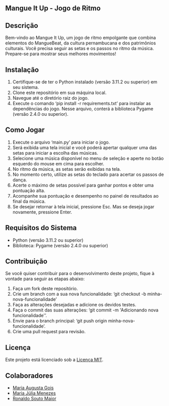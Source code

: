 ## Mangue It Up - Jogo de Ritmo


## Descrição
Bem-vindo ao Mangue It Up, um jogo de ritmo empolgante que combina elementos do MangueBeat, da cultura pernambucana e dos patrimônios culturais. Você precisa seguir as setas e os passos no ritmo da música. Prepare-se para mostrar seus melhores movimentos!

## Instalação
1. Certifique-se de ter o Python instalado (versão 3.11.2 ou superior) em seu sistema.
2. Clone este repositório em sua máquina local.
3. Navegue até o diretório raiz do jogo.
4. Execute o comando ‘pip install -r requirements.txt’ para instalar as dependências do jogo. Nesse arquivo, conterá a biblioteca Pygame (versão 2.4.0 ou superior).

## Como Jogar
1. Execute o arquivo ‘main.py’ para iniciar o jogo.
2. Será exibida uma tela inicial e você poderá apertar qualquer uma das setas para iniciar a escolha das músicas.
3. Selecione uma música disponível no menu de seleção e aperte no botão esquerdo do mouse em cima para escolher.
4. No ritmo da música, as setas serão exibidas na tela.
5. No momento certo, utilize as setas do teclado para acertar os passos de dança.
6. Acerte o máximo de setas possível para ganhar pontos e obter uma pontuação alta.
7. Acompanhe sua pontuação e desempenho no painel de resultados ao final da música.
8. Se desejar retornar à tela inicial, pressione Esc. Mas se deseja jogar novamente, pressione Enter.

## Requisitos do Sistema
- Python (versão 3.11.2 ou superior)
- Biblioteca: Pygame (versão 2.4.0 ou superior)

## Contribuição
Se você quiser contribuir para o desenvolvimento deste projeto, fique à vontade para seguir as etapas abaixo:
1. Faça um fork deste repositório.
2. Crie um branch com a sua nova funcionalidade: ‘git checkout -b minha-nova-funcionalidade’
3. Faça as alterações desejadas e adicione os devidos testes.
4. Faça o commit das suas alterações: ‘git commit -m 'Adicionando nova funcionalidade'’.
5. Envie para o branch principal: ‘git push origin minha-nova-funcionalidade’.
6. Crie uma pull request para revisão.

## Licença
Este projeto está licenciado sob a [Licença MIT](LICENSE).

## Colaboradores
-  [Maria Augusta Gois](https://github.com/mabg19)
-  [Maria Júlia Menezes](https://github.com/mjuliamenezes)
-  [Ronaldo Souto Maior](https://github.com/RonaldoTSM)
